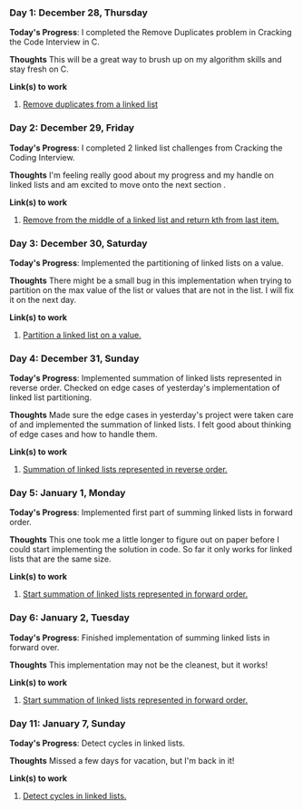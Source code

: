 ### Day 1: December 28, Thursday 

**Today's Progress**: I completed the Remove Duplicates problem in Cracking the Code Interview in C.

**Thoughts** This will be a great way to brush up on my algorithm skills and stay fresh on C.

**Link(s) to work**
1. [Remove duplicates from a linked list](https://github.com/gabrielkerr/code_interview/blob/master/linked_list.c)

### Day 2: December 29, Friday 

**Today's Progress**: I completed 2 linked list challenges from Cracking the Coding Interview. 

**Thoughts** I'm feeling really good about my progress and my handle on linked lists and am excited to move onto the next section .

**Link(s) to work**
1. [Remove from the middle of a linked list and return kth from last item.](https://github.com/gabrielkerr/code_interview/commit/2d9de0acea003d08c040c8559e6d6ce9c6a73f0b)

### Day 3: December 30, Saturday 

**Today's Progress**: Implemented the partitioning of linked lists on a value.

**Thoughts** There might be a small bug in this implementation when trying to partition on the max value of the list or values that are not in the list. I will fix it on the next day.

**Link(s) to work**
1. [Partition a linked list on a value.](https://github.com/gabrielkerr/code_interview/commit/da76c1ba931c4f205f4336e86a029801dafa3712)

### Day 4: December 31, Sunday 

**Today's Progress**: Implemented summation of linked lists represented in reverse order. Checked on edge cases of yesterday's implementation of linked list partitioning. 

**Thoughts** Made sure the edge cases in yesterday's project were taken care of and implemented the summation of linked lists. I felt good about thinking of edge cases and how to handle them.

**Link(s) to work**
1. [Summation of linked lists represented in reverse order.](https://github.com/gabrielkerr/code_interview/commit/a564f7dcfd5a5bc3400d5c552ebf866708288582)

### Day 5: January 1, Monday 

**Today's Progress**: Implemented first part of summing linked lists in forward order. 

**Thoughts** This one took me a little longer to figure out on paper before I could start implementing the solution in code. So far it only works for linked lists that are the same size. 

**Link(s) to work**
1. [Start summation of linked lists represented in forward order.](https://github.com/gabrielkerr/code_interview/commit/7447e6ab10bdaf4835b9f882744b89ddf8158a50)

### Day 6: January 2, Tuesday 

**Today's Progress**: Finished implementation of summing linked lists in forward over.

**Thoughts** This implementation may not be the cleanest, but it works!  

**Link(s) to work**
1. [Start summation of linked lists represented in forward order.](https://github.com/gabrielkerr/code_interview/commit/4f29e1a647ae6f93836567e1ac1e331082157d9c)

### Day 11: January 7, Sunday

**Today's Progress**: Detect cycles in linked lists. 

**Thoughts** Missed a few days for vacation, but I'm back in it! 

**Link(s) to work**
1. [Detect cycles in linked lists.](https://github.com/gabrielkerr/code_interview/commit/bee445b550c59773e2bcf5e6944cc4f5ee006625)
